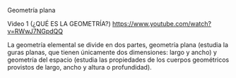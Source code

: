 Geometría plana

Video 1 (¿QUÉ ES LA GEOMETRÍA?) https://www.youtube.com/watch?v=RWwJ7NGpdQQ

La geometría elemental se divide en dos partes, geometría plana (estudia la guras planas, que tienen únicamente dos dimensiones: largo y ancho) y geometría del espacio (estudia las propiedades de los cuerpos geométricos provistos de largo, ancho y altura o profundidad). 